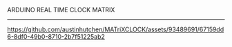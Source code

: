 ARDUINO REAL TIME CLOCK MATRIX
<hr/>

https://github.com/austinhutchen/MATriXCLOCK/assets/93489691/67159dd6-8df0-49b0-8710-2b7f51225ab2

